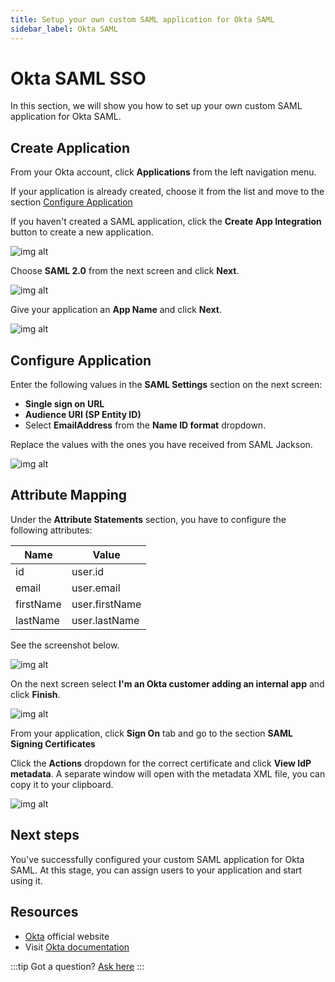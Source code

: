 ```yaml
---
title: Setup your own custom SAML application for Okta SAML
sidebar_label: Okta SAML
---
```


# Okta SAML SSO

In this section, we will show you how to set up your own custom SAML application for Okta SAML.

## Create Application

From your Okta account, click **Applications** from the left navigation menu.

If your application is already created, choose it from the list and move to the section [Configure Application](#configure-application)

If you haven't created a SAML application, click the **Create App Integration** button to create a new application.

![img alt](/img/sso-providers/okta/1.png)

Choose **SAML 2.0** from the next screen and click **Next**.

![img alt](/img/sso-providers/okta/2.png)

Give your application an **App Name** and click **Next**.

![img alt](/img/sso-providers/okta/3.png)

## Configure Application

Enter the following values in the **SAML Settings** section on the next screen:

- **Single sign on URL**
- **Audience URI (SP Entity ID)**
- Select **EmailAddress** from the **Name ID format** dropdown.

Replace the values with the ones you have received from SAML Jackson.

![img alt](/img/sso-providers/okta/4.png)

## Attribute Mapping

Under the **Attribute Statements** section, you have to configure the following attributes:

| Name      | Value          |
| --------- | -------------- |
| id        | user.id        |
| email     | user.email     |
| firstName | user.firstName |
| lastName  | user.lastName  |

See the screenshot below.

![img alt](/img/sso-providers/okta/5.png)

On the next screen select **I'm an Okta customer adding an internal app** and click **Finish**.

![img alt](/img/sso-providers/okta/6.png)

From your application, click **Sign On** tab and go to the section **SAML Signing Certificates**

Click the **Actions** dropdown for the correct certificate and click **View IdP metadata**. A separate window will open with the metadata XML file, you can copy it to your clipboard.

![img alt](/img/sso-providers/okta/7.png)

## Next steps

You've successfully configured your custom SAML application for Okta SAML. At this stage, you can assign users to your application and start using it.

## Resources

- [Okta](https://www.okta.com/) official website
- Visit [Okta documentation](https://developer.okta.com/docs/concepts/saml/)

:::tip
Got a question? [Ask here](https://discord.gg/uyb7pYt4Pa)
:::
